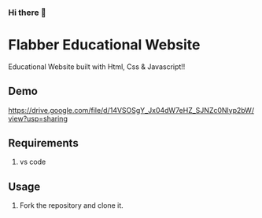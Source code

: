 ### Hi there 👋

# Flabber Educational Website

Educational Website built with Html, Css & Javascript!!

## Demo
https://drive.google.com/file/d/14VSOSgY_Jx04dW7eHZ_SJNZc0Nlyp2bW/view?usp=sharing


## Requirements
1. vs code
## Usage
1. Fork the repository and clone it.

